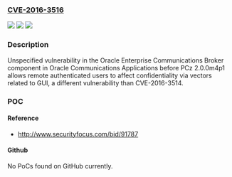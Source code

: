 ### [CVE-2016-3516](https://cve.mitre.org/cgi-bin/cvename.cgi?name=CVE-2016-3516)
![](https://img.shields.io/static/v1?label=Product&message=n%2Fa&color=blue)
![](https://img.shields.io/static/v1?label=Version&message=n%2Fa&color=blue)
![](https://img.shields.io/static/v1?label=Vulnerability&message=n%2Fa&color=brighgreen)

### Description

Unspecified vulnerability in the Oracle Enterprise Communications Broker component in Oracle Communications Applications before PCz 2.0.0m4p1 allows remote authenticated users to affect confidentiality via vectors related to GUI, a different vulnerability than CVE-2016-3514.

### POC

#### Reference
- http://www.securityfocus.com/bid/91787

#### Github
No PoCs found on GitHub currently.

